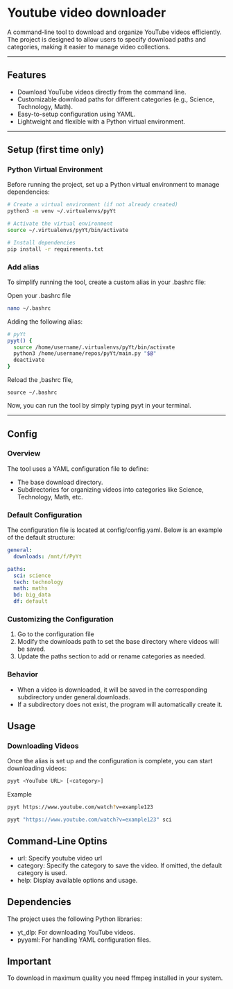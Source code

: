 # Youtube video downloader

A command-line tool to download and organize YouTube videos efficiently. The project is designed to allow users to specify download paths and categories, making it easier to manage video collections.

---

## Features
- Download YouTube videos directly from the command line.
- Customizable download paths for different categories (e.g., Science, Technology, Math).
- Easy-to-setup configuration using YAML.
- Lightweight and flexible with a Python virtual environment.

---

## Setup (first time only)
### Python Virtual Environment
Before running the project, set up a Python virtual environment to manage dependencies:
```bash
# Create a virtual environment (if not already created)
python3 -m venv ~/.virtualenvs/pyYt

# Activate the virtual environment
source ~/.virtualenvs/pyYt/bin/activate

# Install dependencies
pip install -r requirements.txt
```


### Add alias
To simplify running the tool, create a custom alias in your .bashrc file:

Open your .bashrc file
```bash
nano ~/.bashrc
```

Adding the following alias:
```bash
# pyYt
pyyt() {
  source /home/username/.virtualenvs/pyYt/bin/activate
  python3 /home/username/repos/pyYt/main.py "$@"
  deactivate
}
```

Reload the ,bashrc file,
```
source ~/.bashrc
```

Now, you can run the tool by simply typing pyyt in your terminal.

---

## Config
### Overview
The tool uses a YAML configuration file to define:
- The base download directory.
- Subdirectories for organizing videos into categories like Science, Technology, Math, etc.

### Default Configuration
The configuration file is located at config/config.yaml. Below is an example of the default structure:

```yaml
general:
  downloads: /mnt/f/PyYt

paths:
  sci: science
  tech: technology
  math: maths
  bd: big_data
  df: default

```

### Customizing the Configuration
1. Go to the configuration file
2. Modify the downloads path to set the base directory where videos will be saved.
3. Update the paths section to add or rename categories as needed.

### Behavior
- When a video is downloaded, it will be saved in the corresponding subdirectory under general.downloads.
- If a subdirectory does not exist, the program will automatically create it.

## Usage
### Downloading Videos
Once the alias is set up and the configuration is complete, you can start downloading videos:
```bash
pyyt <YouTube URL> [<category>]
```

Example
```bash
pyyt https://www.youtube.com/watch?v=example123
```
```bash
pyyt "https://www.youtube.com/watch?v=example123" sci
```

## Command-Line Optins
- url: Specify youtube video url
- category: Specify the category to save the video. If omitted, the default category is used.
- help: Display available options and usage.

## Dependencies
The project uses the following Python libraries:
- yt_dlp: For downloading YouTube videos.
- pyyaml: For handling YAML configuration files.

## Important
To download in maximum quality you need ffmpeg installed in your system.